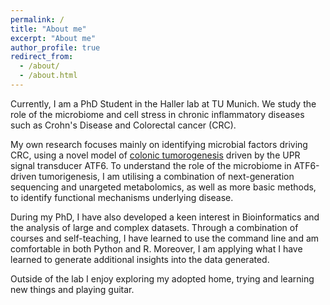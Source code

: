 ```yaml
---
permalink: /
title: "About me"
excerpt: "About me"
author_profile: true
redirect_from: 
  - /about/
  - /about.html
---
```


Currently, I am a PhD Student in the Haller lab at TU Munich. We study the role of the microbiome and cell stress in chronic inflammatory diseases such as Crohn's Disease and Colorectal cancer (CRC). 

My own research focuses mainly on identifying microbial factors driving CRC, using a novel model of [colonic tumorogenesis](https://www.gastrojournal.org/article/S0016-5085(18)34816-9/fulltext?referrer=https%3A%2F%2Fpubmed.ncbi.nlm.nih.gov%2F30063920-activated-atf6-induces-intestinal-dysbiosis-and-innate-immune-response-to-promote-colorectal-tumorigenesis%2F) driven by the UPR signal transducer ATF6. To understand the role of the microbiome in ATF6-driven tumorigenesis, I am utilising a combination of next-generation sequencing and unargeted metabolomics, as well as more basic methods, to identify functional mechanisms underlying disease. 

During my PhD, I have also developed a keen interest in Bioinformatics and the analysis of large and complex datasets. Through a combination of courses and self-teaching, I have learned to use the command line and am comfortable in both Python and R. Moreover, 
I am applying what I have learned to generate additional insights into the data generated. 

Outside of the lab I enjoy exploring my adopted home, trying and learning new things and playing guitar. 
